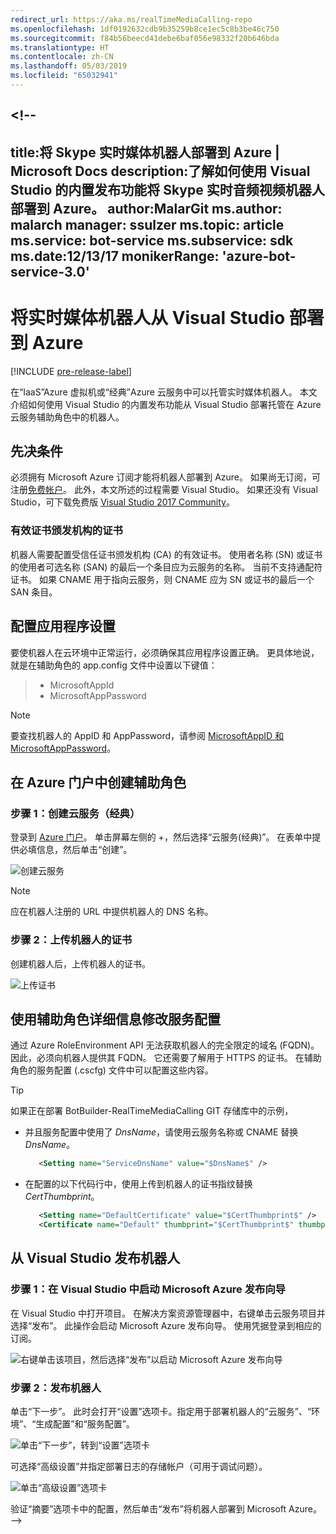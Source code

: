 ```yaml
---
redirect_url: https://aka.ms/realTimeMediaCalling-repo
ms.openlocfilehash: 1df0192632cdb9b35259b8ce1ec5c8b3be46c750
ms.sourcegitcommit: f84b56beecd41debe6baf056e98332f20b646bda
ms.translationtype: HT
ms.contentlocale: zh-CN
ms.lasthandoff: 05/03/2019
ms.locfileid: "65032941"
---
```

<a name="--"></a><!--
---
title:将 Skype 实时媒体机器人部署到 Azure | Microsoft Docs description:了解如何使用 Visual Studio 的内置发布功能将 Skype 实时音频视频机器人部署到 Azure。
author:MalarGit ms.author: malarch manager: ssulzer ms.topic: article ms.service: bot-service ms.subservice: sdk ms.date:12/13/17 monikerRange: 'azure-bot-service-3.0'
---

# <a name="deploy-a-real-time-media-bot-from-visual-studio-to-azure"></a>将实时媒体机器人从 Visual Studio 部署到 Azure

[!INCLUDE [pre-release-label](../includes/pre-release-label-v3.md)]

在“IaaS”Azure 虚拟机或“经典”Azure 云服务中可以托管实时媒体机器人。 本文介绍如何使用 Visual Studio 的内置发布功能从 Visual Studio 部署托管在 Azure 云服务辅助角色中的机器人。

## <a name="prerequisites"></a>先决条件

必须拥有 Microsoft Azure 订阅才能将机器人部署到 Azure。 如果尚无订阅，可注册<a href="https://azure.microsoft.com/en-us/free/" target="_blank">免费帐户</a>。 此外，本文所述的过程需要 Visual Studio。 如果还没有 Visual Studio，可下载免费版 <a href="https://www.visualstudio.com/downloads/" target="_blank">Visual Studio 2017 Community</a>。

### <a name="certificate-from-a-valid-certificate-authority"></a>有效证书颁发机构的证书
机器人需要配置受信任证书颁发机构 (CA) 的有效证书。 使用者名称 (SN) 或证书的使用者可选名称 (SAN) 的最后一个条目应为云服务的名称。 当前不支持通配符证书。 如果 CNAME 用于指向云服务，则 CNAME 应为 SN 或证书的最后一个 SAN 条目。

## <a name="configure-application-settings"></a>配置应用程序设置
要使机器人在云环境中正常运行，必须确保其应用程序设置正确。 更具体地说，就是在辅助角色的 app.config 文件中设置以下键值：
> <ul><li>MicrosoftAppId</li><li>MicrosoftAppPassword</li></ul>

> [!NOTE]
> 要查找机器人的 AppID 和 AppPassword，请参阅 [MicrosoftAppID 和 MicrosoftAppPassword](~/bot-service-manage-overview.md#microsoftappid-and-microsoftapppassword)。

## <a name="create-worker-role-in-the-azure-portal"></a>在 Azure 门户中创建辅助角色
### <a name="step-1-create-cloud-serviceclassic"></a>步骤 1：创建云服务（经典）
登录到 <a href="https://portal.azure.com">Azure 门户</a>。 单击屏幕左侧的 +，然后选择“云服务(经典)”。 在表单中提供必填信息，然后单击“创建”。

![创建云服务](../media/real-time-media-bot-portal-service-creation.png)

> [!NOTE]
> 应在机器人注册的 URL 中提供机器人的 DNS 名称。

### <a name="step-2-upload-the-certificate-for-the-bot"></a>步骤 2：上传机器人的证书
创建机器人后，上传机器人的证书。

![上传证书](../media/real-time-media-bot-portal-certificates.png)

## <a name="modify-service-configuration-with-worker-role-details"></a>使用辅助角色详细信息修改服务配置
通过 Azure RoleEnvironment API 无法获取机器人的完全限定的域名 (FQDN)。 因此，必须向机器人提供其 FQDN。 它还需要了解用于 HTTPS 的证书。 在辅助角色的服务配置 (.cscfg) 文件中可以配置这些内容。

> [!TIP]
> 如果正在部署 BotBuilder-RealTimeMediaCalling GIT 存储库中的示例，
> - 并且服务配置中使用了 $DnsName$，请使用云服务名称或 CNAME 替换 $DnsName$。
>   ```xml
>      <Setting name="ServiceDnsName" value="$DnsName$" />
>   ```
> 
> - 在配置的以下代码行中，使用上传到机器人的证书指纹替换 $CertThumbprint$。
>   ```xml
>      <Setting name="DefaultCertificate" value="$CertThumbprint$" />
>      <Certificate name="Default" thumbprint="$CertThumbprint$" thumbprintAlgorithm="sha1" />
>   ```

## <a name="publish-the-bot-from-visual-studio"></a>从 Visual Studio 发布机器人
### <a name="step-1-launch-the-microsoft-azure-publishing-wizard-in-visual-studio"></a>步骤 1：在 Visual Studio 中启动 Microsoft Azure 发布向导

在 Visual Studio 中打开项目。 在解决方案资源管理器中，右键单击云服务项目并选择“发布”。 此操作会启动 Microsoft Azure 发布向导。 使用凭据登录到相应的订阅。

![右键单击该项目，然后选择“发布”以启动 Microsoft Azure 发布向导](../media/real-time-media-bot-publish-signin.png)

### <a name="step-2-publish-the-bot"></a>步骤 2：发布机器人

单击“下一步”。 此时会打开“设置”选项卡。指定用于部署机器人的“云服务”、“环境”、“生成配置”和“服务配置”。

![单击“下一步”，转到“设置”选项卡](../media/real-time-media-bot-publish-settings.png)

可选择“高级设置”并指定部署日志的存储帐户（可用于调试问题）。

![单击“高级设置”选项卡](../media/real-time-media-bot-publish-advanced-settings.png)

验证“摘要”选项卡中的配置，然后单击“发布”将机器人部署到 Microsoft Azure。
-->